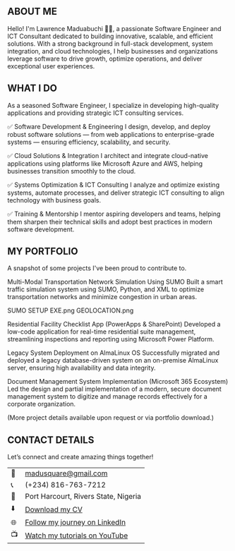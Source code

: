<!-- Section 1: Introduce Yourself -->

## ABOUT ME
Hello! I'm Lawrence Maduabuchi 👨‍💻, a passionate Software Engineer and ICT Consultant dedicated to building innovative, scalable, and efficient solutions. With a strong background in full-stack development, system integration, and cloud technologies, I help businesses and organizations leverage software to drive growth, optimize operations, and deliver exceptional user experiences.

<!-- Mention your top/relevant skills here - core and soft skills -->
## WHAT I DO
As a seasoned Software Engineer, I specialize in developing high-quality applications and providing strategic ICT consulting services.

✅ Software Development & Engineering
I design, develop, and deploy robust software solutions — from web applications to enterprise-grade systems — ensuring efficiency, scalability, and security.

✅ Cloud Solutions & Integration
I architect and integrate cloud-native applications using platforms like Microsoft Azure and AWS, helping businesses transition smoothly to the cloud.

✅ Systems Optimization & ICT Consulting
I analyze and optimize existing systems, automate processes, and deliver strategic ICT consulting to align technology with business goals.

✅ Training & Mentorship
I mentor aspiring developers and teams, helping them sharpen their technical skills and adopt best practices in modern software development.

<!-- Section 2: List 3-4 key projects -->
## MY PORTFOLIO
A snapshot of some projects I've been proud to contribute to.

Multi-Modal Transportation Network Simulation Using SUMO
Built a smart traffic simulation system using SUMO, Python, and XML to optimize transportation networks and minimize congestion in urban areas.

SUMO SETUP EXE.png
GEOLOCATION.png

Residential Facility Checklist App (PowerApps & SharePoint)
Developed a low-code application for real-time residential suite management, streamlining inspections and reporting using Microsoft Power Platform.

Legacy System Deployment on AlmaLinux OS
Successfully migrated and deployed a legacy database-driven system on an on-premise AlmaLinux server, ensuring high availability and data integrity.

Document Management System Implementation (Microsoft 365 Ecosystem)
Led the design and partial implementation of a modern, secure document management system to digitize and manage records effectively for a corporate organization.

(More project details available upon request or via portfolio download.)

<!-- Contact Section -->
## CONTACT DETAILS
Let’s connect and create amazing things together!

<table> <tbody> <tr> <td>📧</td> <td><a href="mailto:madusquare@gmail.com">madusquare@gmail.com</a></td> </tr> <tr> <td>📞</td> <td>(+234) 816-763-7212</td> </tr> <tr> <td>📍</td> <td>Port Harcourt, Rivers State, Nigeria</td> </tr> <tr> <td>⬇️</td> <td><a href="https://yourportfolio.link/docs/Profile.pdf">Download my CV</a></td> </tr> <tr> <td>🌐</td> <td><a href="https://www.linkedin.com/in/lawrence-maduabuchi/">Follow my journey on LinkedIn</a></td> </tr> <tr> <td>📺</td> <td><a href="https://www.youtube.com/">Watch my tutorials on YouTube</a></td> </tr> </tbody> </table>
